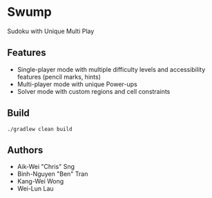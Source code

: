 # Swump

Sudoku with Unique Multi Play

## Features

- Single-player mode with multiple difficulty levels and accessibility features (pencil marks, hints)
- Multi-player mode with unique Power-ups
- Solver mode with custom regions and cell constraints

## Build

```shell
./gradlew clean build
```

## Authors

- Aik-Wei "Chris" Sng
- Binh-Nguyen "Ben" Tran
- Kang-Wei Wong
- Wei-Lun Lau
